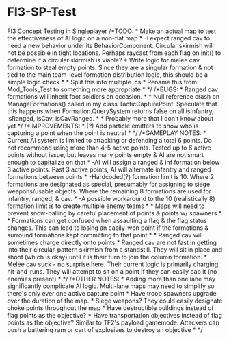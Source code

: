 # FI3-SP-Test
FI3 Concept Testing in Singleplayer
    /*TODO:
     * Make an actual map to test the effectiveness of AI logic on a non-flat map
     *  -I expect ranged cav to need a new behavior under its BehaviorComponent. Circular skirmish will not be possible in tight locations. Perhaps raycast from each flag on init() to determine if a circular skirmish is viable?
     * Write logic for melee cav formation to steal empty points. Since they are a singular formation & not tied to the main team-level formation distribution logic, this should be a simple logic check 
     * 
     * Split this into multiple .cs
     * Rename this from Mod_Tools_Test to something more appropriate
     * 
     */
    /*BUGS:
     * Ranged cav formations will inherit foot soldiers on occasion.
     * 
     * Null reference crash on ManageFormations() called in my class TacticCapturePoint: Speculate that this happens when Formation.QuerySystem returns false on all isInfantry, isRanged, isCav, isCavRanged. 
     * 
     * Probably more that I don't know about yet
     */
    /*IMPROVEMENTS:
     * (?) Add particle emitters to show who is capturing a point when the point is neutral
     * 
     */
    /*GAMEPLAY NOTES:
     * Current AI system is limited to attacking or defending a total 6 points. Do not recommend using more than 4-5 active points. Tested up to 6 active points without issue, but leaves many points empty & AI are not smart enough to capitalize on that
     *  -AI will assign a ranged & inf formation below 3 active points. Past 3 active points, AI will alternate infantry and ranged formations between points
     *  -Hardcoded(?) formation limit is 10. Where 2 formations are designated as special, presumably for assigning to siege weapons/usable objects. Where the remaining 8 formations are used for infantry, ranged, & cav.
     *  -A possible workaround to the 10 (realistically 8) formation limit is to create multiple enemy teams
     * 
     * Maps will need to prevent snow-balling by careful placement of points & points w/ spawners 
     * 
     * Formations can get confused when assaulting a flag & the flag status changes. This can lead to losing an easily-won point if the formations & surround formations kept committing to that point
     * 
     * Ranged cav will sometimes charge directly onto points
     * Ranged cav are not fast in getting into their circular-pattern skirmish from a standstill. They will sit in place and shoot (which is okay) until it is their turn to join the column formation. 
     * Melee cav suck - no surprise here. Their current logic is primarily charging hit-and-runs. They will attempt to sit on a point if they can easily cap it (no enemies present)
     * 
     */
    /*OTHER NOTES:
     * Adding more than one lane may significantly complicate AI logic. Multi-lane maps may need to simplify so there's only ever one active capture point
     * Have troop spawners upgrade over the duration of the map.
     * Siege weapons? They could easily designate choke points throughout the map
     * Have destructible buildings instead of flag points as the objective?
     * Have transportation objectives instead of flag points as the objective? Similar to TF2's payload gamemode. Attackers can push a battering ram or cart of explosives to destroy an objective
     * 
     */

